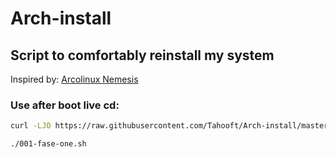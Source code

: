 # Arch-install

## Script to comfortably reinstall my system

Inspired by: [Arcolinux Nemesis](https://github.com/erikdubois/arcolinux-nemesis)

### Use after boot live cd: ###

```bash
curl -LJO https://raw.githubusercontent.com/Tahooft/Arch-install/master/001-fase-one.sh

./001-fase-one.sh
```
